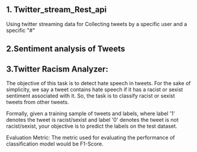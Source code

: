 ## 1. Twitter_stream_Rest_api
Using twitter streaming data for Collecting tweets by a specific user and a specific "#"

## 2.Sentiment analysis of Tweets

## 3.Twitter Racism Analyzer: 
  The objective of this task is to detect hate speech in tweets. For the sake of simplicity, we say a tweet contains hate speech if it has  a racist or sexist sentiment associated with it. So, the task is to classify racist or sexist tweets from other tweets.

Formally, given a training sample of tweets and labels, where label '1' denotes the tweet is racist/sexist and label '0' denotes the tweet is not racist/sexist, your objective is to predict the labels on the test dataset.

Evaluation Metric: The metric used for evaluating the performance of classification model would be F1-Score.
